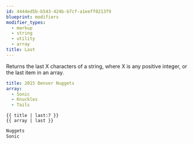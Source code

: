 ```yaml
---
id: 4444ed5b-b543-424b-b7cf-a1eeff0213f9
blueprint: modifiers
modifier_types:
  - markup
  - string
  - utility
  - array
title: Last
---
```

Returns the last X characters of a string, where X is any positive integer, or the last item in an array.

```yaml
title: 2015 Denver Nuggets
array:
  - Sonic
  - Knuckles
  - Tails
```

```
{{ title | last:7 }}
{{ array | last }}
```

```html
Nuggets
Sonic
```